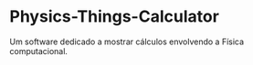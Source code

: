 # Physics-Things-Calculator
Um software dedicado a mostrar cálculos envolvendo a Física computacional.
